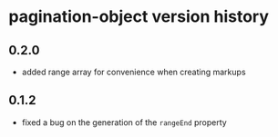 # pagination-object version history


## 0.2.0
- added range array for convenience when creating markups

## 0.1.2
- fixed a bug on the generation of the `rangeEnd` property
